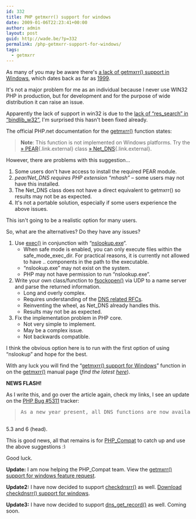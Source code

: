 ```yaml
---
id: 332
title: PHP getmxrr() support for windows
date: 2009-01-06T22:23:41+00:00
author: admin
layout: post
guid: http://wade.be/?p=332
permalink: /php-getmxrr-support-for-windows/
tags:
  - getmxrr
---
```

<p class="lead">
  As many of you may be aware there's <a href="http://bugs.php.net/bug.php?id=5311">a lack of getmxrr() support in Windows</a>, which dates back as far as <a href="http://bugs.php.net/bug.php?id=1660">1999</a>.
</p>

It's not a major problem for me as an individual because I never use WIN32 PHP in production, but for development and for the purpose of wide distribution it can raise an issue.

Apparently the lack of support in win32 is due to the [lack of &#8220;res\_search&#8221; in &#8220;bindlib\_w32&#8221;](http://bugs.php.net/bug.php?id=7288), I'm surprised this hasn't been fixed already.

The official PHP.net documentation for the [getmxrr()](http://www.php.net/getmxrr) function states:

> <strong class="note">Note</strong>: This function is not implemented on Windows platforms. Try the [» PEAR](http://pear.php.net/){.link.external} class [» Net_DNS](http://pear.php.net/package/Net_DNS){.link.external}.

However, there are problems with this suggestion&#8230;

<!--more-->

  1. Some users don't have access to install the required PEAR module.
  2. _pear/Net_DNS requires PHP extension &#8220;mhash&#8221;_ &#8211; some users may not have this installed.
  3. The Net_DNS class does not have a direct equivalent to getmxrr() so results may not be as expected.
  4. It's not a portable solution, especially if some users experience the above issues.

This isn't going to be a realistic option for many users.

So, what are the alternatives? Do they have any issues?

  1. Use [exec()](http://www.php.net/exec) in conjunction with &#8220;[nslookup.exe](http://support.microsoft.com/kb/200525)&#8220;. 
      * When safe mode is enabled, you can only execute files within the safe\_mode\_exec_dir. For practical reasons, it is currently not allowed to have .. components in the path to the executable.
      * &#8220;nslookup.exe&#8221; may not exist on the system.
      * PHP may not have permission to run &#8220;nslookup.exe&#8221;.
  2. Write your own class/function to [fsockopen()](http://www.php.net/fsockopen) via UDP to a name server and parse the returned information. 
      * Long and overly complex.
      * Requires understanding of the [DNS related RFCs](http://www.dns.net/dnsrd/rfc/).
      * Reinventing the wheel, as Net_DNS already handles this.
      * Results may not be as expected.
  3. Fix the implementation problem in PHP core. 
      * Not very simple to implement.
      * May be a complex issue.
      * Not backwards compatible.

I think the obvious option here is to run with the first option of using &#8220;nslookup&#8221; and hope for the best.

With any luck you will find the &#8220;[getmxrr() support for Windows](http://www.google.com/search?q="getmxrr()+support+for+Windows"+site%3Aphp.net+OR+site%3Agoogle.com)&#8221; function in on the [getmxrr()](http://www.php.net/getmxrr) manual page (_find the latest [here](?dl=getmxrr.phps)_).

**NEWS FLASH!**

As I write this, and go over the article again, check my links, I see an update on the [PHP Bug #5311](http://bugs.php.net/bug.php?id=5311) tracker:

> <pre class="note">As a new year present, all DNS functions are now available on windows,
5.3 and 6 (head).</pre>

This is good news, all that remains is for [PHP_Compat](http://pear.php.net/package/PHP_Compat) to catch up and use the above suggestions <img src="http://wade.be/wp-includes/images/smilies/simple-smile.png" alt=":)" class="wp-smiley" style="height: 1em; max-height: 1em;" />

Good luck.

**Update:** I am now helping the PHP_Compat team. View the [getmxrr() support for windows feature request](http://pear.php.net/bugs/bug.php?id=15531).

**Update2:** I have now decided to support [checkdnsrr()](http://www.php.net/checkdnsrr) as well. [Download checkdnsrr() support for windows](?dl=checkdnsrr.phps).

**Update3:** I have now decided to support [dns\_get\_record()](http://www.php.net/dns_get_record) as well. Coming soon.